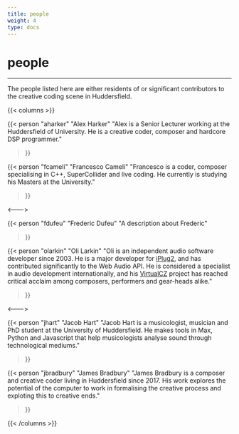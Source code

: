 ```yaml
---
title: people
weight: 4
type: docs
---
```


# people
---

The people listed here are either residents of or significant contributors to the creative coding scene in Huddersfield.

{{< columns >}}

{{< person "aharker" 
"Alex Harker"
"Alex is a Senior Lecturer working at the Huddersfield of University. He is a creative coder, composer and hardcore DSP programmer."
>}}

{{< person "fcameli" 
"Francesco Cameli" 
"Francesco is a coder, composer specialising in C++, SuperCollider and live coding. He currently is studying his Masters at the University."
>}}

<--->

{{< person 
"fdufeu" 
"Frederic Dufeu"
"A description about Frederic"
>}}

{{< person "olarkin" "Oli Larkin"
"Oli is an independent audio software developer since 2003. He is a major developer for [iPlug2](https://github.com/iPlug2/iPlug2), and has contributed significantly to the Web Audio API. He is considered a specialist in audio development internationally, and his [VirtualCZ](http://www.olilarkin.co.uk/index.php?p=virtualcz) project has reached critical acclaim among composers, performers and gear-heads alike."
>}}

<--->

{{< person "jhart" "Jacob Hart"
"Jacob Hart is a musicologist, musician and PhD student at the University of Huddersfield. He makes tools in Max, Python and Javascript that help musicologists analyse sound through technological mediums."
>}}

{{< person "jbradbury" "James Bradbury"
"James Bradbury is a composer and creative coder living in Huddersfield since 2017. His work explores the potential of the computer to work in formalising the creative process and exploting this to creative ends."
>}}

{{< /columns >}}

